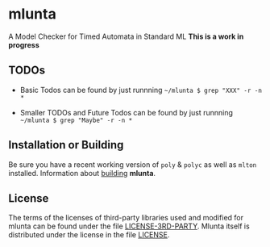 # mlunta
A Model Checker for Timed Automata in Standard ML
**This is a work in progress**

## TODOs
+ Basic Todos
  can be found by just runnning `~/mlunta $ grep "XXX" -r -n *`

+ Smaller TODOs and Future Todos
  can be found by just runnning `~/mlunta $ grep "Maybe" -r -n *`

## Installation or Building

Be sure you have a recent working version of `poly` & `polyc` as well as `mlton` installed.
Information about [building](doc/building.md) **mlunta**.

## License
The terms of the licenses of third-party libraries used and modified for mlunta
can be found under the file [LICENSE-3RD-PARTY](LICENSE-3RD-PARTY).
Mlunta itself is distributed under the license in the file [LICENSE](LICENSE).
